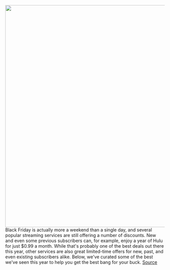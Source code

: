 <img src='https://cdn.vox-cdn.com/thumbor/_fUMPsp_sWXgLqVc5uhkZoERkWs=/0x0:2060x1358/1200x800/filters:focal(866x515:1194x843)/cdn.vox-cdn.com/uploads/chorus_image/image/70195035/Screen_Shot_2021_11_24_at_12.19.56_PM.0.png' width='700px' /><br/>
Black Friday is actually more a weekend than a single day, and several popular streaming services are still offering a number of discounts. New and even some previous subscribers can, for example, enjoy a year of Hulu for just $0.99 a month. While that's probably one of the best deals out there this year, other services are also great limited-time offers for new, past, and even existing subscribers alike. Below, we've curated some of the best we've seen this year to help you get the best bang for your buck.
<a href='https://www.theverge.com/22800858/black-friday-2021-streaming-deals-shows-movies-subscription-cyber-monday'> Source <a/>